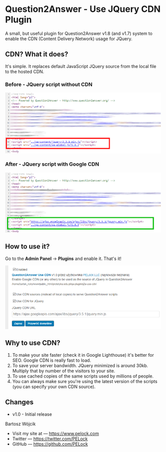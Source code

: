 # Question2Answer - Use JQuery CDN Plugin
A small, but useful plugin for Question2Answer v1.8 (and v1.7) system to enable the CDN (Content Delivery Network) usage for JQuery.

## CDN? What it does?
 
It's simple. It replaces default JavaScript JQuery source from the local file to the hosted CDN.

### Before - JQuery script without CDN

![JQuery script without CDN](screenshots/question2answer-jquery-without-cdn.png "JQuery script without CDN")

### After - JQuery script with Google CDN

![JQuery script with Google CDN](screenshots/question2answer-jquery-with-google-cdn.png "JQuery script with Google CDN")

## How to use it?

Go to the **Admin Panel** -> **Plugins** and enable it. That's it!

![Question2Answer Use CDN Plugin](screenshots/question2answer-use-cdn-plugin-usage.png "Question2Answer Use CDN Plugin")

## Why to use CDN?

1. To make your site faster (check it in Google Lighthouse) it's better for SEO. Google CDN is really fast to load.
2. To save your server bandwidth. JQuery minimized is around 30kb. Multiply that by number of the visitors to your site.
3. To use cached copies of the same scripts used by millions of people.
3. You can always make sure you're using the latest version of the scripts (you can specify your own CDN source).

## Changes

* v1.0 - Initial release

Bartosz Wójcik

* Visit my site at — https://www.pelock.com
* Twitter — https://twitter.com/PELock
* GitHub — https://github.com/PELock